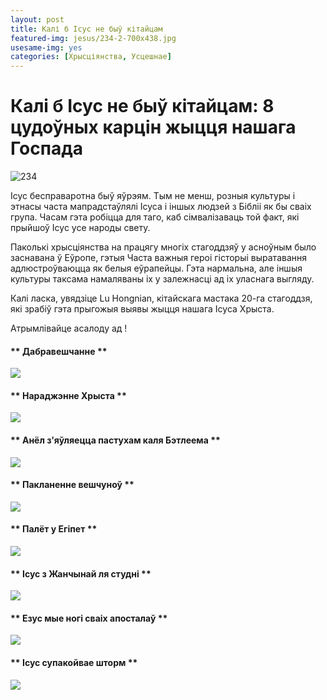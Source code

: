 ```yaml
---
layout: post
title: Калі б Ісус не быў кітайцам
featured-img: jesus/234-2-700x438.jpg
usesame-img: yes
categories: [Хрысціянства, Усцешнае]
---
```



# Калі б Ісус не быў кітайцам: 8 цудоўных карцін жыцця нашага Госпада



![](jesus/234-2-700x438.jpg "234")


Ісус бесправаротна быў яўрэям. Тым не менш, розныя культуры і этнасы часта мапрадстаўлялі Ісуса і іншых людзей з Бібліі як бы сваіх
група. Часам гэта робіцца для таго, каб сімвалізаваць той факт, які прыйшоў Ісус
усе народы свету.

Паколькі хрысціянства на працягу многіх стагоддзяў у асноўным было заснавана ў Еўропе, гэтыя
Часта важныя героі гісторыі выратавання адлюстроўваюцца як
белыя еўрапейцы. Гэта нармальна, але іншыя культуры таксама намаляваны
іх у залежнасці ад іх уласнага выгляду.

Калі ласка, увядзіце Lu Hongnian, кітайскага мастака 20-га стагоддзя, які зрабіў гэта
прыгожыя выявы жыцця нашага Ісуса Хрыста.

Атрымлівайце асалоду ад \!


#### ** Дабравешчанне **

![](jesus/2.jpg)

#### ** Нараджэнне Хрыста **

![](jesus/1-2.jpg)

#### ** Анёл з'яўляецца пастухам каля Бэтлеема **

![](jesus/3.jpg)

#### ** Пакланенне вешчуноў **

![](jesus/4.jpg)

#### ** Палёт у Егіпет **

![](jesus/5.jpg)

#### ** Ісус з Жанчынай ля студні **

![](jesus/6.jpg)

#### ** Езус мые ногі сваіх апосталаў **

![](jesus/7.jpg)

#### ** Ісус супакойвае шторм **

![](jesus/8.jpg)
